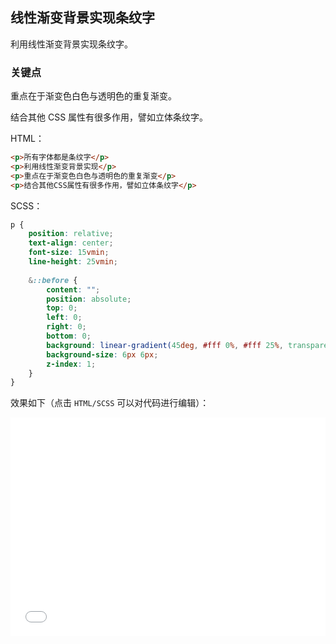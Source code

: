 ## 线性渐变背景实现条纹字

利用线性渐变背景实现条纹字。

### 关键点

重点在于渐变色白色与透明色的重复渐变。

结合其他 CSS 属性有很多作用，譬如立体条纹字。

HTML：

```html
<p>所有字体都是条纹字</p>
<p>利用线性渐变背景实现</p>
<p>重点在于渐变色白色与透明色的重复渐变</p>
<p>结合其他CSS属性有很多作用，譬如立体条纹字</p>
```

SCSS：
```scss
p {
    position: relative;
    text-align: center;
    font-size: 15vmin;
    line-height: 25vmin;
    
    &::before {
        content: "";
        position: absolute;
        top: 0;
        left: 0;
        right: 0;
        bottom: 0;
        background: linear-gradient(45deg, #fff 0%, #fff 25%, transparent 25%, transparent 50%, #fff 50%, #fff 75%, transparent 75%, transparent 100%);
        background-size: 6px 6px;
        z-index: 1;
    }
}
```

效果如下（点击 `HTML/SCSS` 可以对代码进行编辑）：

<iframe height='350' scrolling='no' title='线性渐变实现条纹字' src='//codepen.io/Chokcoco/embed/YJgJjQ/?height=265&theme-id=0&default-tab=result' frameborder='no' allowtransparency='true' allowfullscreen='true' style='width: 100%;'>See the Pen <a href='https://codepen.io/Chokcoco/pen/YJgJjQ/'>线性渐变实现条纹字</a> by Chokcoco (<a href='https://codepen.io/Chokcoco'>@Chokcoco</a>) on <a href='https://codepen.io'>CodePen</a>.
</iframe>